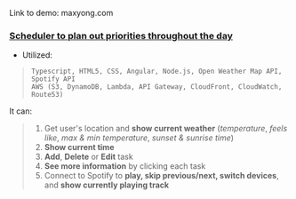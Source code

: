 Link to demo: maxyong.com

### <ins> Scheduler to plan out priorities throughout the day
- Utilized: <br/> 
> ```Typescript, HTML5, CSS, Angular, Node.js, Open Weather Map API, Spotify API``` <br/>
> ```AWS (S3, DynamoDB, Lambda, API Gateway, CloudFront, CloudWatch, Route53)```

It can:
> 1. Get user's location and **show current weather** (_temperature_, _feels like_, _max & min temperature_, _sunset & sunrise time_)
> 2. **Show current time**
> 3. **Add**, **Delete** or **Edit** task 
> 4. **See more information** by clicking each task
> 5. Connect to Spotify to **play, skip previous/next, switch devices**, and **show currently playing track**
